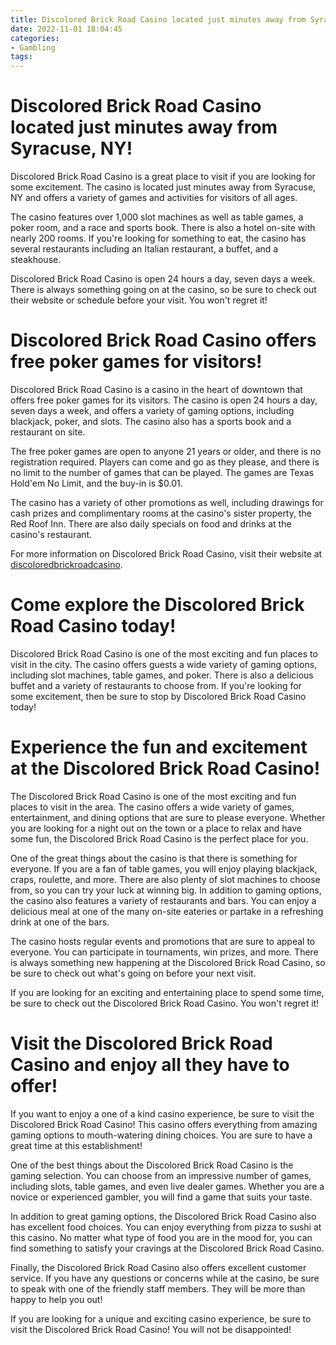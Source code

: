 ```yaml
---
title: Discolored Brick Road Casino located just minutes away from Syracuse, NY!
date: 2022-11-01 18:04:45
categories:
- Gambling
tags:
---
```



#  Discolored Brick Road Casino located just minutes away from Syracuse, NY!

Discolored Brick Road Casino is a great place to visit if you are looking for some excitement. The casino is located just minutes away from Syracuse, NY and offers a variety of games and activities for visitors of all ages.

The casino features over 1,000 slot machines as well as table games, a poker room, and a race and sports book. There is also a hotel on-site with nearly 200 rooms. If you're looking for something to eat, the casino has several restaurants including an Italian restaurant, a buffet, and a steakhouse.

Discolored Brick Road Casino is open 24 hours a day, seven days a week. There is always something going on at the casino, so be sure to check out their website or schedule before your visit. You won't regret it!

#  Discolored Brick Road Casino offers free poker games for visitors!

Discolored Brick Road Casino is a casino in the heart of downtown that offers free poker games for its visitors. The casino is open 24 hours a day, seven days a week, and offers a variety of gaming options, including blackjack, poker, and slots. The casino also has a sports book and a restaurant on site.

The free poker games are open to anyone 21 years or older, and there is no registration required. Players can come and go as they please, and there is no limit to the number of games that can be played. The games are Texas Hold'em No Limit, and the buy-in is $0.01.

The casino has a variety of other promotions as well, including drawings for cash prizes and complimentary rooms at the casino's sister property, the Red Roof Inn. There are also daily specials on food and drinks at the casino's restaurant.

For more information on Discolored Brick Road Casino, visit their website at <a href="https://discoloredbrickroadcasino.com">discoloredbrickroadcasino</a>.

#  Come explore the Discolored Brick Road Casino today!

Discolored Brick Road Casino is one of the most exciting and fun places to visit in the city. The casino offers guests a wide variety of gaming options, including slot machines, table games, and poker. There is also a delicious buffet and a variety of restaurants to choose from. If you're looking for some excitement, then be sure to stop by Discolored Brick Road Casino today!

#  Experience the fun and excitement at the Discolored Brick Road Casino!

The Discolored Brick Road Casino is one of the most exciting and fun places to visit in the area. The casino offers a wide variety of games, entertainment, and dining options that are sure to please everyone. Whether you are looking for a night out on the town or a place to relax and have some fun, the Discolored Brick Road Casino is the perfect place for you.

One of the great things about the casino is that there is something for everyone. If you are a fan of table games, you will enjoy playing blackjack, craps, roulette, and more. There are also plenty of slot machines to choose from, so you can try your luck at winning big. In addition to gaming options, the casino also features a variety of restaurants and bars. You can enjoy a delicious meal at one of the many on-site eateries or partake in a refreshing drink at one of the bars.

The casino hosts regular events and promotions that are sure to appeal to everyone. You can participate in tournaments, win prizes, and more. There is always something new happening at the Discolored Brick Road Casino, so be sure to check out what's going on before your next visit.

If you are looking for an exciting and entertaining place to spend some time, be sure to check out the Discolored Brick Road Casino. You won't regret it!

#  Visit the Discolored Brick Road Casino and enjoy all they have to offer!

If you want to enjoy a one of a kind casino experience, be sure to visit the Discolored Brick Road Casino! This casino offers everything from amazing gaming options to mouth-watering dining choices. You are sure to have a great time at this establishment!

One of the best things about the Discolored Brick Road Casino is the gaming selection. You can choose from an impressive number of games, including slots, table games, and even live dealer games. Whether you are a novice or experienced gambler, you will find a game that suits your taste.

In addition to great gaming options, the Discolored Brick Road Casino also has excellent food choices. You can enjoy everything from pizza to sushi at this casino. No matter what type of food you are in the mood for, you can find something to satisfy your cravings at the Discolored Brick Road Casino.

Finally, the Discolored Brick Road Casino also offers excellent customer service. If you have any questions or concerns while at the casino, be sure to speak with one of the friendly staff members. They will be more than happy to help you out!

If you are looking for a unique and exciting casino experience, be sure to visit the Discolored Brick Road Casino! You will not be disappointed!
